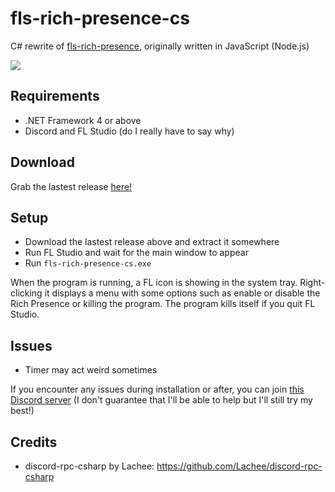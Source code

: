 # fls-rich-presence-cs
C# rewrite of [fls-rich-presence](https://github.com/SayakaIsBaka/fls-rich-presence), originally written in JavaScript (Node.js)

![](https://sayakaisbaka.s-ul.eu/vzEJx3bb.png)

## Requirements

- .NET Framework 4 or above
- Discord and FL Studio (do I really have to say why)

## Download

Grab the lastest release [here!](https://github.com/SayakaIsBaka/fls-rich-presence-cs/releases)

## Setup

- Download the lastest release above and extract it somewhere
- Run FL Studio and wait for the main window to appear
- Run `fls-rich-presence-cs.exe`

When the program is running, a FL icon is showing in the system tray. Right-clicking it displays a menu with some options such as enable or disable the Rich Presence or killing the program.
The program kills itself if you quit FL Studio.

## Issues

- Timer may act weird sometimes

If you encounter any issues during installation or after, you can join [this Discord server](https://discord.gg/Dq68J8r) (I don't guarantee that I'll be able to help but I'll still try my best!)


## Credits

- discord-rpc-csharp by Lachee: https://github.com/Lachee/discord-rpc-csharp
